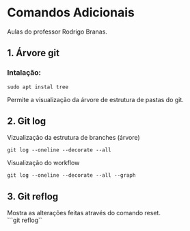 # Comandos Adicionais  
Aulas do professor Rodrigo Branas.
## 1. Árvore git  
  
### Intalação:  
```sudo apt instal tree```  
  
Permite a visualização da árvore de estrutura de pastas do git.  

## 2. Git log  
  
Vizualização da estrutura de branches (árvore)  
  
```git log --oneline --decorate --all```  
  
Visualização do workflow  
  
```git log --oneline --decorate --all --graph```  

## 3. Git reflog 
  
Mostra as alterações feitas através do comando reset.  
```git reflog``
